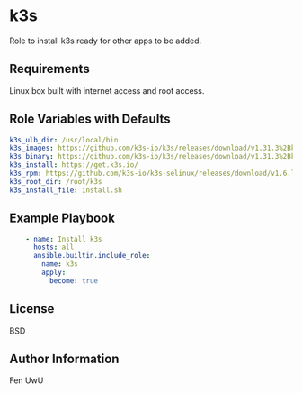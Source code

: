 k3s
=========

Role to install k3s ready for other apps to be added.

Requirements
------------

Linux box built with internet access and root access.

Role Variables with Defaults
--------------

```yaml
k3s_ulb_dir: /usr/local/bin
k3s_images: https://github.com/k3s-io/k3s/releases/download/v1.31.3%2Bk3s1/k3s-airgap-images-amd64.tar
k3s_binary: https://github.com/k3s-io/k3s/releases/download/v1.31.3%2Bk3s1/k3s
k3s_install: https://get.k3s.io/
k3s_rpm: https://github.com/k3s-io/k3s-selinux/releases/download/v1.6.latest.1/k3s-selinux-1.6-1.el9.noarch.rpm
k3s_root_dir: /root/k3s
k3s_install_file: install.sh
```

Example Playbook
----------------

```yaml
    - name: Install k3s
      hosts: all
      ansible.builtin.include_role:
        name: k3s
        apply:
          become: true
```

License
-------

BSD

Author Information
------------------

Fen UwU
